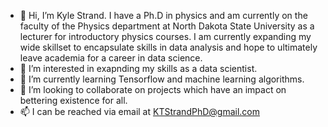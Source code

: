 - 👋 Hi, I’m Kyle Strand. I have a Ph.D in physics and am currently on the faculty of the Physics department at North Dakota State University as a lecturer for introductory physics courses. I am currently expanding my wide skillset to encapsulate skills in data analysis and hope to ultimately leave academia for a career in data science.
- 👀 I’m interested in exapnding my skills as a data scientist.
- 🌱 I’m currently learning Tensorflow and machine learning algorithms.
- 💞️ I’m looking to collaborate on projects which have an impact on bettering existence for all.
- 📫 I can be reached via email at KTStrandPhD@gmail.com

<!---
KTStrandPhD/KTStrandPhD is a ✨ special ✨ repository because its `README.md` (this file) appears on your GitHub profile.
You can click the Preview link to take a look at your changes.
--->
